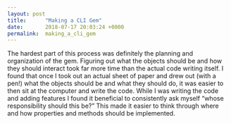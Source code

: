 ```yaml
---
layout: post
title:      "Making a CLI Gem"
date:       2018-07-17 20:03:24 +0000
permalink:  making_a_cli_gem
---
```



The hardest part of this process was definitely the planning and organization of the gem. Figuring out what the objects should be and how they should interact took far more time than the actual code writing itself. I found that once I took out an actual sheet of paper and drew out (with a pen!) what the objects should be and what they should do, it was easier to then sit at the computer and write the code. While I was writing the code and adding features I found it beneficial to consistently ask myself “whose responsibility should this be?” This made it easier to think through where and how properties and methods should be implemented.
